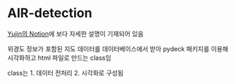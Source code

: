 # AIR-detection
[Yujin의 Notion](https://kindhearted-whistle-34a.notion.site/ff27ed5416514711827b71158f90bb03?v=87981df5f82c42bdbcf92f3b82a53cd0)에 보다 자세한 설명이 기재되어 있음

위경도 정보가 포함된 지도 데이터를 데이터베이스에서 받아 pydeck 패키지를 이용해 시각화하고 html 파일로 만드는 class임

class는 1. 데이터 전처리 2. 시각화로 구성됨
